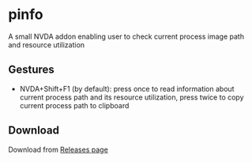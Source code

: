 # pinfo
A small NVDA addon enabling user to check current process image path and resource utilization

## Gestures
* NVDA+Shift+F1 (by default): press once to read information about current process path and its resource utilization, press twice to copy current process path to clipboard

## Download
Download from [Releases page](https://github.com/dawidpieper/pinfo/releases)